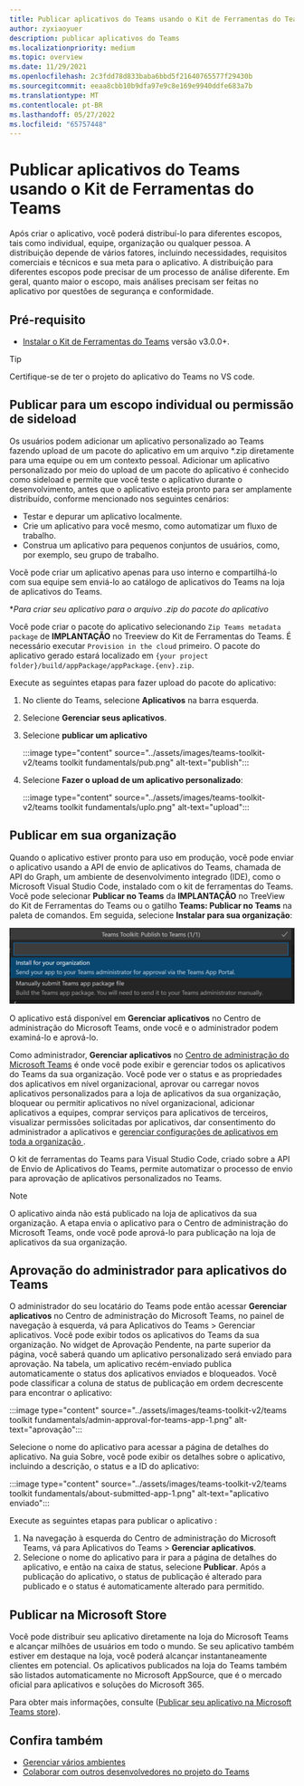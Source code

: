 ```yaml
---
title: Publicar aplicativos do Teams usando o Kit de Ferramentas do Teams
author: zyxiaoyuer
description: publicar aplicativos do Teams
ms.localizationpriority: medium
ms.topic: overview
ms.date: 11/29/2021
ms.openlocfilehash: 2c3fdd78d833baba6bbd5f21640765577f29430b
ms.sourcegitcommit: eeaa8cbb10b9dfa97e9c8e169e9940ddfe683a7b
ms.translationtype: MT
ms.contentlocale: pt-BR
ms.lasthandoff: 05/27/2022
ms.locfileid: "65757448"
---
```

# <a name="publish-teams-apps-using-teams-toolkit"></a>Publicar aplicativos do Teams usando o Kit de Ferramentas do Teams

Após criar o aplicativo, você poderá distribuí-lo para diferentes escopos, tais como individual, equipe, organização ou qualquer pessoa. A distribuição depende de vários fatores, incluindo necessidades, requisitos comerciais e técnicos e sua meta para o aplicativo. A distribuição para diferentes escopos pode precisar de um processo de análise diferente. Em geral, quanto maior o escopo, mais análises precisam ser feitas no aplicativo por questões de segurança e conformidade.

## <a name="prerequisite"></a>Pré-requisito

* [Instalar o Kit de Ferramentas do Teams](https://marketplace.visualstudio.com/items?itemName=TeamsDevApp.ms-teams-vscode-extension) versão v3.0.0+.

> [!TIP]
> Certifique-se de ter o projeto do aplicativo do Teams no VS code.

## <a name="publish-to-individual-scope-or-sideload-permission"></a>Publicar para um escopo individual ou permissão de sideload

Os usuários podem adicionar um aplicativo personalizado ao Teams fazendo upload de um pacote do aplicativo em um arquivo *.zip diretamente para uma equipe ou em um contexto pessoal. Adicionar um aplicativo personalizado por meio do upload de um pacote do aplicativo é conhecido como sideload e permite que você teste o aplicativo durante o desenvolvimento, antes que o aplicativo esteja pronto para ser amplamente distribuído, conforme mencionado nos seguintes cenários:

* Testar e depurar um aplicativo localmente.
* Crie um aplicativo para você mesmo, como automatizar um fluxo de trabalho.
* Construa um aplicativo para pequenos conjuntos de usuários, como, por exemplo, seu grupo de trabalho.

Você pode criar um aplicativo apenas para uso interno e compartilhá-lo com sua equipe sem enviá-lo ao catálogo de aplicativos do Teams na loja de aplicativos do Teams.

**Para criar seu aplicativo para o arquivo *.zip do pacote do aplicativo**

Você pode criar o pacote do aplicativo selecionando `Zip Teams metadata package` de **IMPLANTAÇÃO** no Treeview do Kit de Ferramentas do Teams. É necessário executar `Provision in the cloud` primeiro. O pacote do aplicativo gerado estará localizado em `{your project folder}/build/appPackage/appPackage.{env}.zip`.

Execute as seguintes etapas para fazer upload do pacote do aplicativo:

1. No cliente do Teams, selecione **Aplicativos** na barra esquerda.
2. Selecione **Gerenciar seus aplicativos**.
3. Selecione **publicar um aplicativo**

   :::image type="content" source="../assets/images/teams-toolkit-v2/teams toolkit fundamentals/pub.png" alt-text="publish":::

4. Selecione **Fazer o upload de um aplicativo personalizado**:

   :::image type="content" source="../assets/images/teams-toolkit-v2/teams toolkit fundamentals/uplo.png" alt-text="upload":::

## <a name="publish-to-your-organization"></a>Publicar em sua organização

Quando o aplicativo estiver pronto para uso em produção, você pode enviar o aplicativo usando a API de envio de aplicativos do Teams, chamada de API do Graph, um ambiente de desenvolvimento integrado (IDE), como o Microsoft Visual Studio Code, instalado com o kit de ferramentas do Teams. Você pode selecionar **Publicar no Teams** da **IMPLANTAÇÃO** no TreeView do Kit de Ferramentas do Teams ou o gatilho **Teams: Publicar no Teams** na paleta de comandos. Em seguida, selecione **Instalar para sua organização**:

![Instalar para sua organização](./images/installforyourorganization.png)

O aplicativo está disponível em **Gerenciar aplicativos** no Centro de administração do Microsoft Teams, onde você e o administrador podem examiná-lo e aprová-lo.

Como administrador, **Gerenciar aplicativos** no [Centro de administração do Microsoft Teams](https://admin.teams.microsoft.com/policies/manage-apps) é onde você pode exibir e gerenciar todos os aplicativos do Teams da sua organização. Você pode ver o status e as propriedades dos aplicativos em nível organizacional, aprovar ou carregar novos aplicativos personalizados para a loja de aplicativos da sua organização, bloquear ou permitir aplicativos no nível organizacional, adicionar aplicativos a equipes, comprar serviços para aplicativos de terceiros, visualizar permissões solicitadas por aplicativos, dar consentimento do administrador a aplicativos e [gerenciar configurações de aplicativos em toda a organização ](https://admin.teams.microsoft.com/policies/manage-apps).

O kit de ferramentas do Teams para Visual Studio Code, criado sobre a API de Envio de Aplicativos do Teams, permite automatizar o processo de envio para aprovação de aplicativos personalizados no Teams.

> [!NOTE]
> O aplicativo ainda não está publicado na loja de aplicativos da sua organização. A etapa envia o aplicativo para o Centro de administração do Microsoft Teams, onde você pode aprová-lo para publicação na loja de aplicativos da sua organização.

## <a name="admin-approval-for-teams-apps"></a>Aprovação do administrador para aplicativos do Teams

O administrador do seu locatário do Teams pode então acessar **Gerenciar aplicativos** no Centro de administração do Microsoft Teams, no painel de navegação à esquerda, vá para Aplicativos do Teams > Gerenciar aplicativos. Você pode exibir todos os aplicativos do Teams da sua organização. No widget de Aprovação Pendente, na parte superior da página, você saberá quando um aplicativo personalizado será enviado para aprovação.
Na tabela, um aplicativo recém-enviado publica automaticamente o status dos aplicativos enviados e bloqueados. Você pode classificar a coluna de status de publicação em ordem decrescente para encontrar o aplicativo:

 :::image type="content" source="../assets/images/teams-toolkit-v2/teams toolkit fundamentals/admin-approval-for-teams-app-1.png" alt-text="aprovação":::

Selecione o nome do aplicativo para acessar a página de detalhes do aplicativo. Na guia Sobre, você pode exibir os detalhes sobre o aplicativo, incluindo a descrição, o status e a ID do aplicativo:

 :::image type="content" source="../assets/images/teams-toolkit-v2/teams toolkit fundamentals/about-submitted-app-1.png" alt-text="aplicativo enviado":::

Execute as seguintes etapas para publicar o aplicativo :

1. Na navegação à esquerda do Centro de administração do Microsoft Teams, vá para Aplicativos do Teams > **Gerenciar aplicativos**.
2. Selecione o nome do aplicativo para ir para a página de detalhes do aplicativo, e então na caixa de status, selecione **Publicar**.
Após a publicação do aplicativo, o status de publicação é alterado para publicado e o status é automaticamente alterado para permitido.

## <a name="publish-to-microsoft-store"></a>Publicar na Microsoft Store

Você pode distribuir seu aplicativo diretamente na loja do Microsoft Teams e alcançar milhões de usuários em todo o mundo. Se seu aplicativo também estiver em destaque na loja, você poderá alcançar instantaneamente clientes em potencial. Os aplicativos publicados na loja do Teams também são listados automaticamente no Microsoft AppSource, que é o mercado oficial para aplicativos e soluções do Microsoft 365.

Para obter mais informações, consulte ([Publicar seu aplicativo na Microsoft Teams store](../concepts/deploy-and-publish/appsource/publish.md#publish-your-app-to-the-microsoft-teams-store)).

## <a name="see-also"></a>Confira também

* [Gerenciar vários ambientes](TeamsFx-multi-env.md)
* [Colaborar com outros desenvolvedores no projeto do Teams](TeamsFx-collaboration.md)
